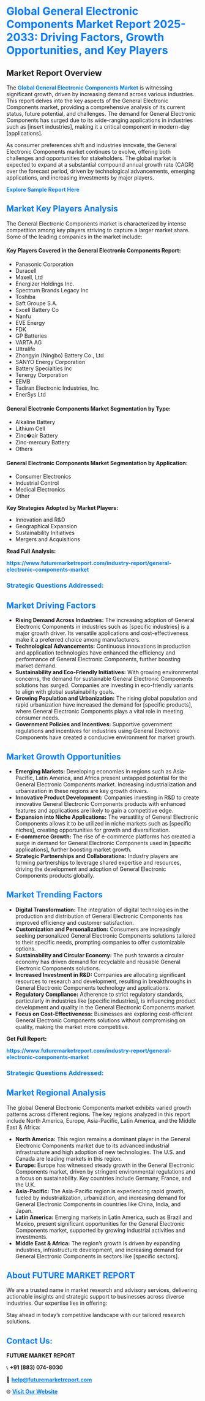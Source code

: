 <h1 style="color: #007BFF;">Global General Electronic Components Market Report 2025-2033: Driving Factors, Growth Opportunities, and Key Players</h1>

<section id="overview">
<h2>Market Report Overview</h2>
<p>The <a href="https://www.futuremarketreport.com/industry-report/general-electronic-components-market" style="color: #007BFF; text-decoration: none;"><strong>Global General Electronic Components Market</strong></a> is witnessing significant growth, driven by increasing demand across various industries. This report delves into the key aspects of the General Electronic Components market, providing a comprehensive analysis of its current status, future potential, and challenges. The demand for General Electronic Components has surged due to its wide-ranging applications in industries such as [insert industries], making it a critical component in modern-day [applications].</p>
<p>As consumer preferences shift and industries innovate, the General Electronic Components market continues to evolve, offering both challenges and opportunities for stakeholders. The global market is expected to expand at a substantial compound annual growth rate (CAGR) over the forecast period, driven by technological advancements, emerging applications, and increasing investments by major players.</p>
</section>

<section id="overview">
<p><a href="https://www.futuremarketreport.com/request-sample/reportId=34572" style="color: #007BFF; text-decoration: none;"><strong>Explore Sample Report Here</strong></a></p>
</section>

<section id="key-players">
<h2 style="color: #007BFF;">Market Key Players Analysis</h2>
<p>The General Electronic Components market is characterized by intense competition among key players striving to capture a larger market share. Some of the leading companies in the market include:</p>
<h4>Key Players Covered in the General Electronic Components Report:</h4>
<ul><li>Panasonic Corporation</li><li>Duracell</li><li>Maxell, Ltd</li><li>Energizer Holdings Inc.</li><li>Spectrum Brands Legacy Inc</li><li>Toshiba</li><li>Saft Groupe S.A.</li><li>Excell Battery Co</li><li>Nanfu</li><li>EVE Energy</li><li>FDK</li><li>GP Batteries</li><li>VARTA AG</li><li>Ultralife</li><li>Zhongyin (Ningbo) Battery Co., Ltd</li><li>SANYO Energy Corporation</li><li>Battery Specialties Inc</li><li>Tenergy Corporation</li><li>EEMB</li><li>Tadiran Electronic Industries, Inc.</li><li>EnerSys Ltd</li></ul>
<h4>General Electronic Components Market Segmentation by Type:</h4>
<ul><li>Alkaline Battery</li><li>Lithium Cell</li><li>Zinc�air Battery</li><li>Zinc-mercury Battery</li><li>Others</li></ul>

<h4>General Electronic Components Market Segmentation by Application:</h4>
<ul><li>Consumer Electronics</li><li>Industrial Control</li><li>Medical Electronics</li><li>Other</li></ul>
<p><strong>Key Strategies Adopted by Market Players:</strong></p>
<ul>
<li>Innovation and R&D</li>
<li>Geographical Expansion</li>
<li>Sustainability Initiatives</li>
<li>Mergers and Acquisitions</li>
</ul>
</section>

<section>
<p><strong>Read Full Analysis: </strong></p><a href="https://www.futuremarketreport.com/industry-report/general-electronic-components-market" style="color: #007BFF; text-decoration: none;"><strong>https://www.futuremarketreport.com/industry-report/general-electronic-components-market</strong></a>
<h3 style="color: #007BFF;">Strategic Questions Addressed:</h3>
</section>

<section id="driving-factors">
<h2 style="color: #007BFF;">Market Driving Factors</h2>
<ul>
<li><strong>Rising Demand Across Industries:</strong> The increasing adoption of General Electronic Components in industries such as [specific industries] is a major growth driver. Its versatile applications and cost-effectiveness make it a preferred choice among manufacturers.</li>
<li><strong>Technological Advancements:</strong> Continuous innovations in production and application technologies have enhanced the efficiency and performance of General Electronic Components, further boosting market demand.</li>
<li><strong>Sustainability and Eco-Friendly Initiatives:</strong> With growing environmental concerns, the demand for sustainable General Electronic Components solutions has surged. Companies are investing in eco-friendly variants to align with global sustainability goals.</li>
<li><strong>Growing Population and Urbanization:</strong> The rising global population and rapid urbanization have increased the demand for [specific products], where General Electronic Components plays a vital role in meeting consumer needs.</li>
<li><strong>Government Policies and Incentives:</strong> Supportive government regulations and incentives for industries using General Electronic Components have created a conducive environment for market growth.</li>
</ul>
</section>

<section id="growth-opportunities">
<h2 style="color: #007BFF;">Market Growth Opportunities</h2>
<ul>
<li><strong>Emerging Markets:</strong> Developing economies in regions such as Asia-Pacific, Latin America, and Africa present untapped potential for the General Electronic Components market. Increasing industrialization and urbanization in these regions are key growth drivers.</li>
<li><strong>Innovative Product Development:</strong> Companies investing in R&D to create innovative General Electronic Components products with enhanced features and applications are likely to gain a competitive edge.</li>
<li><strong>Expansion into Niche Applications:</strong> The versatility of General Electronic Components allows it to be utilized in niche markets such as [specific niches], creating opportunities for growth and diversification.</li>
<li><strong>E-commerce Growth:</strong> The rise of e-commerce platforms has created a surge in demand for General Electronic Components used in [specific applications], further boosting market growth.</li>
<li><strong>Strategic Partnerships and Collaborations:</strong> Industry players are forming partnerships to leverage shared expertise and resources, driving the development and adoption of General Electronic Components products globally.</li>
</ul>
</section>

<section id="trending-factors">
<h2 style="color: #007BFF;">Market Trending Factors</h2>
<ul>
<li><strong>Digital Transformation:</strong> The integration of digital technologies in the production and distribution of General Electronic Components has improved efficiency and customer satisfaction.</li>
<li><strong>Customization and Personalization:</strong> Consumers are increasingly seeking personalized General Electronic Components solutions tailored to their specific needs, prompting companies to offer customizable options.</li>
<li><strong>Sustainability and Circular Economy:</strong> The push towards a circular economy has driven demand for recyclable and reusable General Electronic Components solutions.</li>
<li><strong>Increased Investment in R&D:</strong> Companies are allocating significant resources to research and development, resulting in breakthroughs in General Electronic Components technology and applications.</li>
<li><strong>Regulatory Compliance:</strong> Adherence to strict regulatory standards, particularly in industries like [specific industries], is influencing product development and quality in the General Electronic Components market.</li>
<li><strong>Focus on Cost-Effectiveness:</strong> Businesses are exploring cost-efficient General Electronic Components solutions without compromising on quality, making the market more competitive.</li>
</ul>
</section>

<section>
<p><strong>Get Full Report: </strong></p><a href="https://www.futuremarketreport.com/industry-report/general-electronic-components-market" style="color: #007BFF; text-decoration: none;"><strong>https://www.futuremarketreport.com/industry-report/general-electronic-components-market</strong></a>
<h3 style="color: #007BFF;">Strategic Questions Addressed:</h3>
</section>


<section id="regional-analysis">
<h2 style="color: #007BFF;">Market Regional Analysis</h2>
<p>The global General Electronic Components market exhibits varied growth patterns across different regions. The key regions analyzed in this report include North America, Europe, Asia-Pacific, Latin America, and the Middle East & Africa:</p>
<ul>
<li><strong>North America:</strong> This region remains a dominant player in the General Electronic Components market due to its advanced industrial infrastructure and high adoption of new technologies. The U.S. and Canada are leading markets in this region.</li>
<li><strong>Europe:</strong> Europe has witnessed steady growth in the General Electronic Components market, driven by stringent environmental regulations and a focus on sustainability. Key countries include Germany, France, and the U.K.</li>
<li><strong>Asia-Pacific:</strong> The Asia-Pacific region is experiencing rapid growth, fueled by industrialization, urbanization, and increasing demand for General Electronic Components in countries like China, India, and Japan.</li>
<li><strong>Latin America:</strong> Emerging markets in Latin America, such as Brazil and Mexico, present significant opportunities for the General Electronic Components market, supported by growing industrial activities and investments.</li>
<li><strong>Middle East & Africa:</strong> The region’s growth is driven by expanding industries, infrastructure development, and increasing demand for General Electronic Components in sectors like [specific sectors].</li>
</ul>
</section>

<footer>
<h2 style="color: #007BFF;">About FUTURE MARKET REPORT</h2>
<p>We are a trusted name in market research and advisory services, delivering actionable insights and strategic support to businesses across diverse industries. Our expertise lies in offering:</p>

<p>Stay ahead in today’s competitive landscape with our tailored research solutions.</p>

<h2 style="color: #007BFF;">Contact Us:</h2>
<p><strong>FUTURE MARKET REPORT</strong></p>
<p>📞 <strong>+91 (883) 074-8030</strong></p>
<p>📧 <strong><a href="mailto:help@futuremarketreport.com" style="color: #007BFF;">help@futuremarketreport.com</a></strong></p>
<p>🌐 <strong><a href="https://www.futuremarketreport.com/" style="color: #007BFF;">Visit Our Website</a></strong></p>
</footer>